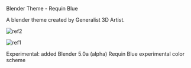 Blender Theme - Requin Blue

A blender theme created by Generalist 3D Artist.

![ref2](https://github.com/MozzarellaARC/Blender_Theme_Requin_Blue/assets/62471068/3e5f9baa-e480-4dcc-ad3a-5c2e6fb3ca34)

![ref1](https://github.com/MozzarellaARC/Blender_Theme_Requin_Blue/assets/62471068/425a924d-1019-4d02-900e-ad0974629ead)


Experimental:
added Blender 5.0a (alpha) Requin Blue experimental color scheme